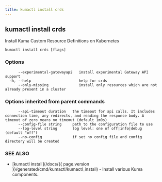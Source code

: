```yaml
---
title: kumactl install crds
---
```

## kumactl install crds

Install Kuma Custom Resource Definitions on Kubernetes

```
kumactl install crds [flags]
```

### Options

```
      --experimental-gatewayapi   install experimental Gateway API support
  -h, --help                      help for crds
      --only-missing              install only resources which are not already present in a cluster
```

### Options inherited from parent commands

```
      --api-timeout duration   the timeout for api calls. It includes connection time, any redirects, and reading the response body. A timeout of zero means no timeout (default 1m0s)
      --config-file string     path to the configuration file to use
      --log-level string       log level: one of off|info|debug (default "off")
      --no-config              if set no config file and config directory will be created
```

### SEE ALSO

* [kumactl install](/docs/{{ page.version }}/generated/cmd/kumactl/kumactl_install)	 - Install various Kuma components.

